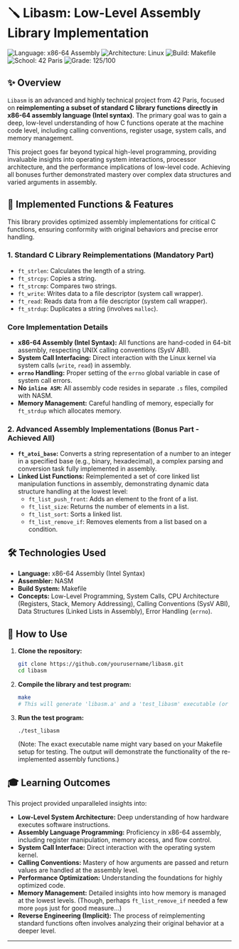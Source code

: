 # 🪛 Libasm: Low-Level Assembly Library Implementation

![Language: x86-64 Assembly](https://img.shields.io/badge/Language-x86--64_Assembly-blue.svg)
![Architecture: Linux](https://img.shields.io/badge/Architecture-Linux-orange.svg)
![Build: Makefile](https://img.shields.io/badge/Build-Makefile-green.svg)
![School: 42 Paris](https://img.shields.io/badge/School-42_Paris-orange.svg)
![Grade: 125/100](https://img.shields.io/badge/Grade-125/100-brightgreen.svg)

## ✨ Overview

`Libasm` is an advanced and highly technical project from 42 Paris, focused on **reimplementing a subset of standard C library functions directly in x86-64 assembly language (Intel syntax)**. The primary goal was to gain a deep, low-level understanding of how C functions operate at the machine code level, including calling conventions, register usage, system calls, and memory management.

This project goes far beyond typical high-level programming, providing invaluable insights into operating system interactions, processor architecture, and the performance implications of low-level code. Achieving all bonuses further demonstrated mastery over complex data structures and varied arguments in assembly.

## 🌟 Implemented Functions & Features

This library provides optimized assembly implementations for critical C functions, ensuring conformity with original behaviors and precise error handling.

### **1. Standard C Library Reimplementations (Mandatory Part)**

*   `ft_strlen`: Calculates the length of a string.
*   `ft_strcpy`: Copies a string.
*   `ft_strcmp`: Compares two strings.
*   `ft_write`: Writes data to a file descriptor (system call wrapper).
*   `ft_read`: Reads data from a file descriptor (system call wrapper).
*   `ft_strdup`: Duplicates a string (involves `malloc`).

### **Core Implementation Details**

*   **x86-64 Assembly (Intel Syntax):** All functions are hand-coded in 64-bit assembly, respecting UNIX calling conventions (SysV ABI).
*   **System Call Interfacing:** Direct interaction with the Linux kernel via system calls (`write`, `read`) in assembly.
*   **`errno` Handling:** Proper setting of the `errno` global variable in case of system call errors.
*   **No `inline ASM`:** All assembly code resides in separate `.s` files, compiled with NASM.
*   **Memory Management:** Careful handling of memory, especially for `ft_strdup` which allocates memory.

### **2. Advanced Assembly Implementations (Bonus Part - Achieved All)**

*   **`ft_atoi_base`:** Converts a string representation of a number to an integer in a specified base (e.g., binary, hexadecimal), a complex parsing and conversion task fully implemented in assembly.
*   **Linked List Functions:** Reimplemented a set of core linked list manipulation functions in assembly, demonstrating dynamic data structure handling at the lowest level:
    *   `ft_list_push_front`: Adds an element to the front of a list.
    *   `ft_list_size`: Returns the number of elements in a list.
    *   `ft_list_sort`: Sorts a linked list.
    *   `ft_list_remove_if`: Removes elements from a list based on a condition.

## 🛠️ Technologies Used

*   **Language:** x86-64 Assembly (Intel Syntax)
*   **Assembler:** NASM
*   **Build System:** Makefile
*   **Concepts:** Low-Level Programming, System Calls, CPU Architecture (Registers, Stack, Memory Addressing), Calling Conventions (SysV ABI), Data Structures (Linked Lists in Assembly), Error Handling (`errno`).

## 🚀 How to Use

1.  **Clone the repository:**
    ```bash
    git clone https://github.com/yourusername/libasm.git
    cd libasm
    ```
2.  **Compile the library and test program:**
    ```bash
    make
    # This will generate 'libasm.a' and a 'test_libasm' executable (or similar, depending on your Makefile).
    ```
3.  **Run the test program:**
    ```bash
    ./test_libasm
    ```
    (Note: The exact executable name might vary based on your Makefile setup for testing. The output will demonstrate the functionality of the re-implemented assembly functions.)

## 🎓 Learning Outcomes

This project provided unparalleled insights into:

*   **Low-Level System Architecture:** Deep understanding of how hardware executes software instructions.
*   **Assembly Language Programming:** Proficiency in x86-64 assembly, including register manipulation, memory access, and flow control.
*   **System Call Interface:** Direct interaction with the operating system kernel.
*   **Calling Conventions:** Mastery of how arguments are passed and return values are handled at the assembly level.
*   **Performance Optimization:** Understanding the foundations for highly optimized code.
*   **Memory Management:** Detailed insights into how memory is managed at the lowest levels. (Though, perhaps `ft_list_remove_if` needed a few more `pop`s just for good measure...)
*   **Reverse Engineering (Implicit):** The process of reimplementing standard functions often involves analyzing their original behavior at a deeper level.

---
